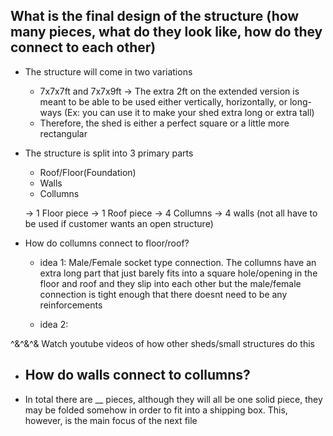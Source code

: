 ## What is the final design of the structure (how many pieces, what do they look like, how do they connect to each other)


 * The structure will come in two variations 
    - 7x7x7ft and 7x7x9ft
        -> The extra 2ft on the extended version is meant to be able to be used either vertically, horizontally, or long-ways (Ex: you can use it to make your shed extra long or extra tall)
    - Therefore, the shed is either a perfect square or a little more rectangular   


* The structure is split into 3 primary parts 
    - Roof/Floor(Foundation)
    - Walls
    - Collumns

    -> 1 Floor piece
    -> 1 Roof piece
    -> 4 Collumns
    -> 4 walls (not all have to be used if customer wants an open structure)

 
* How do collumns connect to floor/roof?
    - idea 1: Male/Female socket type connection. The collumns have an extra long part that just barely fits into a square hole/opening in the floor and roof and they slip into each other but the male/female connection is tight enough that there doesnt need to be any reinforcements

    - idea 2: 



^&^&^& Watch youtube videos of how other sheds/small structures do this

* How do walls connect to collumns?
    -


* In total there are __ pieces, although they will all be one solid piece, they may be folded somehow in order to fit into a shipping box. This, however, is the main focus of the next file
